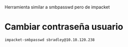 Herramienta similar a smbpasswd pero de impacket

# Cambiar contraseña usuario
```
impacket-smbpasswd sbradley@10.10.120.238
```